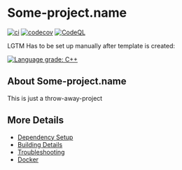 # Some-project.name

[![ci](https://github.com/LtdSauce/Some-project.name/actions/workflows/ci.yml/badge.svg)](https://github.com/LtdSauce/Some-project.name/actions/workflows/ci.yml)
[![codecov](https://codecov.io/gh/LtdSauce/Some-project.name/branch/main/graph/badge.svg)](https://codecov.io/gh/LtdSauce/Some-project.name)
[![CodeQL](https://github.com/LtdSauce/Some-project.name/actions/workflows/codeql-analysis.yml/badge.svg)](https://github.com/LtdSauce/Some-project.name/actions/workflows/codeql-analysis.yml)

LGTM Has to be set up manually after template is created:

[![Language grade: C++](https://img.shields.io/lgtm/grade/cpp/github/LtdSauce/Some-project.name)](https://lgtm.com/projects/g/LtdSauce/Some-project.name/context:cpp)

## About Some-project.name
This is just a throw-away-project


## More Details

 * [Dependency Setup](README_dependencies.md)
 * [Building Details](README_building.md)
 * [Troubleshooting](README_troubleshooting.md)
 * [Docker](README_docker.md)
